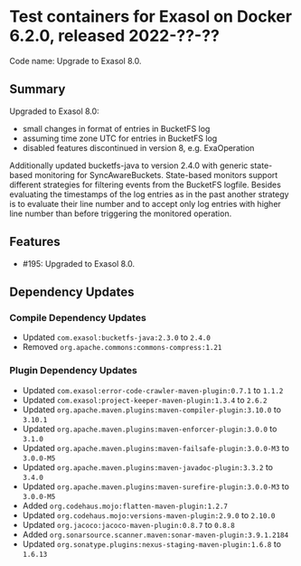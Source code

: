 # Test containers for Exasol on Docker 6.2.0, released 2022-??-??

Code name: Upgrade to Exasol 8.0.

## Summary

Upgraded to Exasol 8.0:
* small changes in format of entries in BucketFS log
* assuming time zone UTC for entries in BucketFS log
* disabled features discontinued in version 8, e.g. ExaOperation

Additionally updated bucketfs-java to version 2.4.0 with generic state-based monitoring for SyncAwareBuckets.  State-based monitors support different strategies for filtering events from the BucketFS logfile. Besides evaluating the timestamps of the log entries as in the past another strategy is to evaluate their line number and to accept only log entries with higher line number than before triggering the monitored operation.

## Features

* #195: Upgraded to Exasol 8.0.

## Dependency Updates

### Compile Dependency Updates

* Updated `com.exasol:bucketfs-java:2.3.0` to `2.4.0`
* Removed `org.apache.commons:commons-compress:1.21`

### Plugin Dependency Updates

* Updated `com.exasol:error-code-crawler-maven-plugin:0.7.1` to `1.1.2`
* Updated `com.exasol:project-keeper-maven-plugin:1.3.4` to `2.6.2`
* Updated `org.apache.maven.plugins:maven-compiler-plugin:3.10.0` to `3.10.1`
* Updated `org.apache.maven.plugins:maven-enforcer-plugin:3.0.0` to `3.1.0`
* Updated `org.apache.maven.plugins:maven-failsafe-plugin:3.0.0-M3` to `3.0.0-M5`
* Updated `org.apache.maven.plugins:maven-javadoc-plugin:3.3.2` to `3.4.0`
* Updated `org.apache.maven.plugins:maven-surefire-plugin:3.0.0-M3` to `3.0.0-M5`
* Added `org.codehaus.mojo:flatten-maven-plugin:1.2.7`
* Updated `org.codehaus.mojo:versions-maven-plugin:2.9.0` to `2.10.0`
* Updated `org.jacoco:jacoco-maven-plugin:0.8.7` to `0.8.8`
* Added `org.sonarsource.scanner.maven:sonar-maven-plugin:3.9.1.2184`
* Updated `org.sonatype.plugins:nexus-staging-maven-plugin:1.6.8` to `1.6.13`
